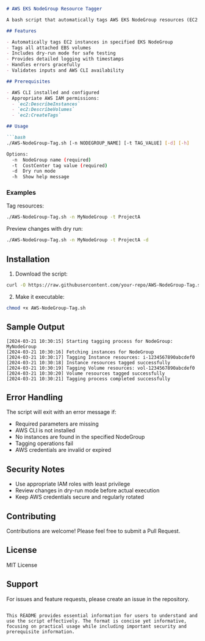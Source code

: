 ```markdown:AWS_EKS_NodeGroup_Tagging/readme.md
# AWS EKS NodeGroup Resource Tagger

A bash script that automatically tags AWS EKS NodeGroup resources (EC2 instances and EBS volumes) with CostCenter tags for better cost tracking and management.

## Features

- Automatically tags EC2 instances in specified EKS NodeGroup
- Tags all attached EBS volumes
- Includes dry-run mode for safe testing
- Provides detailed logging with timestamps
- Handles errors gracefully
- Validates inputs and AWS CLI availability

## Prerequisites

- AWS CLI installed and configured
- Appropriate AWS IAM permissions:
  - `ec2:DescribeInstances`
  - `ec2:DescribeVolumes`
  - `ec2:CreateTags`

## Usage

```bash
./AWS-NodeGroup-Tag.sh [-n NODEGROUP_NAME] [-t TAG_VALUE] [-d] [-h]

Options:
  -n  NodeGroup name (required)
  -t  CostCenter tag value (required)
  -d  Dry run mode
  -h  Show help message
```

### Examples

Tag resources:
```bash
./AWS-NodeGroup-Tag.sh -n MyNodeGroup -t ProjectA
```

Preview changes with dry run:
```bash
./AWS-NodeGroup-Tag.sh -n MyNodeGroup -t ProjectA -d
```

## Installation

1. Download the script:
```bash
curl -O https://raw.githubusercontent.com/your-repo/AWS-NodeGroup-Tag.sh
```

2. Make it executable:
```bash
chmod +x AWS-NodeGroup-Tag.sh
```

## Sample Output

```
[2024-03-21 10:30:15] Starting tagging process for NodeGroup: MyNodeGroup
[2024-03-21 10:30:16] Fetching instances for NodeGroup
[2024-03-21 10:30:17] Tagging Instance resources: i-1234567890abcdef0
[2024-03-21 10:30:18] Instance resources tagged successfully
[2024-03-21 10:30:19] Tagging Volume resources: vol-1234567890abcdef0
[2024-03-21 10:30:20] Volume resources tagged successfully
[2024-03-21 10:30:21] Tagging process completed successfully
```

## Error Handling

The script will exit with an error message if:
- Required parameters are missing
- AWS CLI is not installed
- No instances are found in the specified NodeGroup
- Tagging operations fail
- AWS credentials are invalid or expired

## Security Notes

- Use appropriate IAM roles with least privilege
- Review changes in dry-run mode before actual execution
- Keep AWS credentials secure and regularly rotated

## Contributing

Contributions are welcome! Please feel free to submit a Pull Request.

## License

MIT License

## Support

For issues and feature requests, please create an issue in the repository.
```

This README provides essential information for users to understand and use the script effectively. The format is concise yet informative, focusing on practical usage while including important security and prerequisite information.